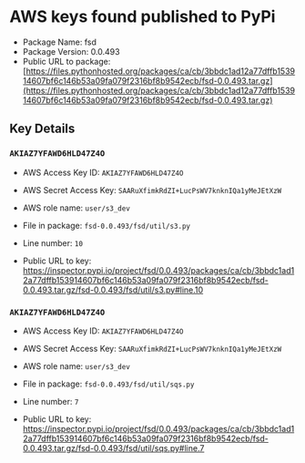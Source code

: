 # AWS keys found published to PyPi

* Package Name: fsd
* Package Version: 0.0.493
* Public URL to package: [https://files.pythonhosted.org/packages/ca/cb/3bbdc1ad12a77dffb153914607bf6c146b53a09fa079f2316bf8b9542ecb/fsd-0.0.493.tar.gz](https://files.pythonhosted.org/packages/ca/cb/3bbdc1ad12a77dffb153914607bf6c146b53a09fa079f2316bf8b9542ecb/fsd-0.0.493.tar.gz)

## Key Details

### `AKIAZ7YFAWD6HLD47Z4O`

* AWS Access Key ID: `AKIAZ7YFAWD6HLD47Z4O`
* AWS Secret Access Key: `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` 
* AWS role name: `user/s3_dev`
* File in package: `fsd-0.0.493/fsd/util/s3.py`
* Line number: `10`

* Public URL to key: https://inspector.pypi.io/project/fsd/0.0.493/packages/ca/cb/3bbdc1ad12a77dffb153914607bf6c146b53a09fa079f2316bf8b9542ecb/fsd-0.0.493.tar.gz/fsd-0.0.493/fsd/util/s3.py#line.10



### `AKIAZ7YFAWD6HLD47Z4O`

* AWS Access Key ID: `AKIAZ7YFAWD6HLD47Z4O`
* AWS Secret Access Key: `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` 
* AWS role name: `user/s3_dev`
* File in package: `fsd-0.0.493/fsd/util/sqs.py`
* Line number: `7`

* Public URL to key: https://inspector.pypi.io/project/fsd/0.0.493/packages/ca/cb/3bbdc1ad12a77dffb153914607bf6c146b53a09fa079f2316bf8b9542ecb/fsd-0.0.493.tar.gz/fsd-0.0.493/fsd/util/sqs.py#line.7


